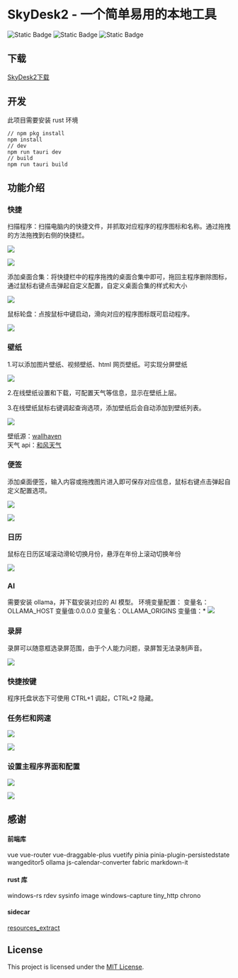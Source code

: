 # SkyDesk2 - 一个简单易用的本地工具

![Static Badge](https://img.shields.io/badge/Tauri-2-blue?logo=tauri)
![Static Badge](https://img.shields.io/badge/Rust-1.81.0-blue?logo=rust)
![Static Badge](https://img.shields.io/badge/vue3-vuetifyjs-gray)

## 下载

[SkyDesk2下载](https://github.com/angelbests/SkyDesk2/releases)

## 开发

此项目需要安装 rust 环境

```
// npm pkg install
npm install
// dev
npm run tauri dev
// build
npm run tauri build
```

## 功能介绍

### 快捷

扫描程序：扫描电脑内的快捷文件，并抓取对应程序的程序图标和名称。通过拖拽的方法拖拽到右侧的快捷栏。

![](./screenshot/2.png)

![](./screenshot/1.png)

添加桌面合集：将快捷栏中的程序拖拽的桌面合集中即可，拖回主程序删除图标，通过鼠标右键点击弹起自定义配置，自定义桌面合集的样式和大小

![](./screenshot/13.png)

鼠标轮盘：点按鼠标中键启动，滑向对应的程序图标既可启动程序。

![](./screenshot/3.png)

### 壁纸

1.可以添加图片壁纸、视频壁纸、html 网页壁纸。可实现分屏壁纸<br/>

![](./screenshot/4.png)

2.在线壁纸设置和下载，可配置天气等信息，显示在壁纸上层。

3.在线壁纸鼠标右键调起查询选项，添加壁纸后会自动添加到壁纸列表。<br/>

![](./screenshot/7.png)

壁纸源：[wallhaven](https://wallhaven.cc/) <br/>
天气 api：[和风天气](https://www.qweather.com/)<br/>

### 便签

添加桌面便签，输入内容或拖拽图片进入即可保存对应信息，鼠标右键点击弹起自定义配置选项。

![](./screenshot/5.png)

![](./screenshot/6.png)

### 日历

鼠标在日历区域滚动滑轮切换月份，悬浮在年份上滚动切换年份

![](./screenshot/12.png)

### AI

需要安装 ollama，并下载安装对应的 AI 模型。
环境变量配置：
变量名：OLLAMA_HOST 变量值:0.0.0.0
变量名：OLLAMA_ORIGINS 变量值：\*
![](./screenshot/10.png)

### 录屏

录屏可以随意框选录屏范围，由于个人能力问题，录屏暂无法录制声音。

![](./screenshot/11.png)

### 快捷按键

程序托盘状态下可使用 CTRL+1 调起，CTRL+2 隐藏。

### 任务栏和网速

![](./screenshot/8.png)

![](./screenshot/9.png)

### 设置主程序界面和配置

![](./screenshot/15.png)

![](./screenshot/14.png)

## 感谢

#### 前端库

vue
vue-router
vue-draggable-plus
vuetify
pinia
pinia-plugin-persistedstate
wangeditor5
ollama
js-calendar-converter
fabric
markdown-it

#### rust 库

windows-rs
rdev
sysinfo
image
windows-capture
tiny_http
chrono

#### sidecar

[resources_extract](https://www.nirsoft.net/utils/resources_extract.html)

## License

This project is licensed under the [MIT License](LICENSE).
